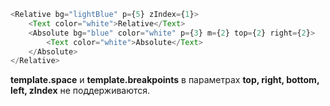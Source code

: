 ```js
<Relative bg="lightBlue" p={5} zIndex={1}>
    <Text color="white">Relative</Text>
    <Absolute bg="blue" color="white" p={3} m={2} top={2} right={2}>
        <Text color="white">Absolute</Text>
    </Absolute>
</Relative>
```

**template.space** и **template.breakpoints** в параметрах **top, right, bottom, left, zIndex** не поддерживаются.
